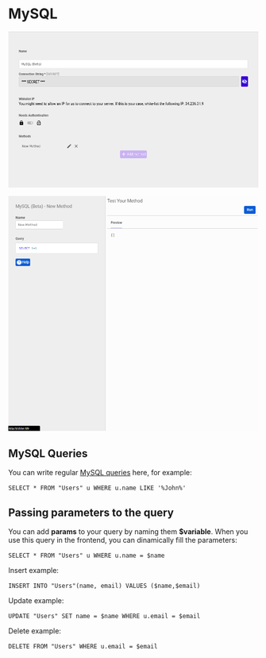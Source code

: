# MySQL

![Configuration](../../../.gitbook/assets/screenshot_from_2021-04-26_16-04-31.png)

![Queries](../../../.gitbook/assets/image%20%2821%29.png)

## MySQL Queries

You can write regular [MySQL queries](https://dev.mysql.com/doc/) here, for example:

```text
SELECT * FROM "Users" u WHERE u.name LIKE '%John%'
```

## Passing parameters to the query

You can add **params** to your query by naming them **$variable**. When you use this query in the frontend, you can dinamically fill the parameters:

```text
SELECT * FROM "Users" u WHERE u.name = $name
```

Insert example:

```text
INSERT INTO "Users"(name, email) VALUES ($name,$email)
```

Update example:

```text
UPDATE "Users" SET name = $name WHERE u.email = $email
```

Delete example:

```text
DELETE FROM "Users" WHERE u.email = $email
```

